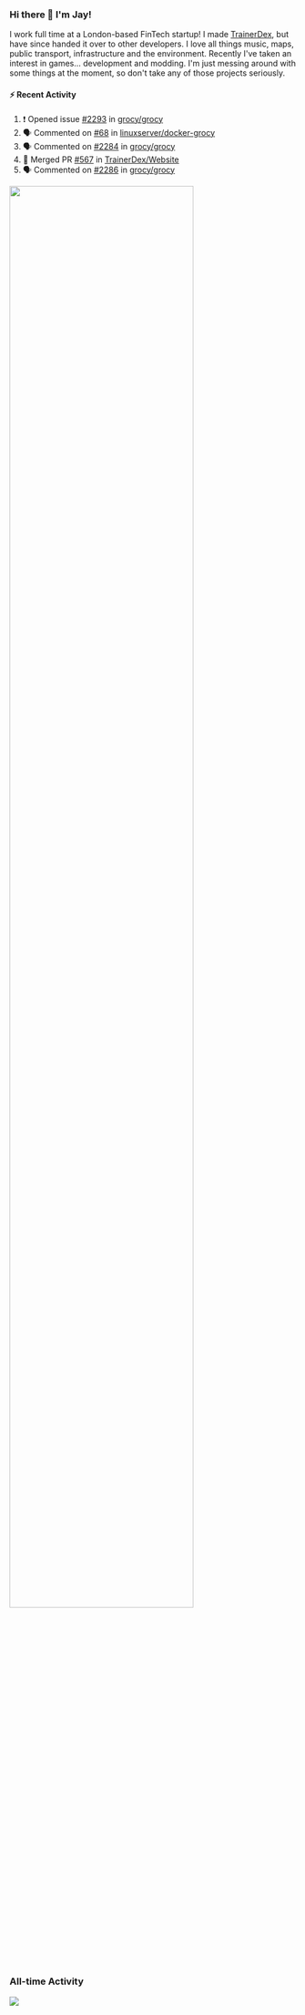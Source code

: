 ### Hi there 👋 I'm Jay!
I work full time at a London-based FinTech startup! I made [TrainerDex](https://www.github.com/TrainerDex), but have since handed it over to other developers. I love all things music, maps, public transport, infrastructure and the environment. Recently I've taken an interest in games... development and modding. I'm just messing around with some things at the moment, so don't take any of those projects seriously.

#### :zap: Recent Activity
<!--START_SECTION:activity-->
1. ❗ Opened issue [#2293](https://github.com/grocy/grocy/issues/2293) in [grocy/grocy](https://github.com/grocy/grocy)
2. 🗣 Commented on [#68](https://github.com/linuxserver/docker-grocy/issues/68#issuecomment-1666454761) in [linuxserver/docker-grocy](https://github.com/linuxserver/docker-grocy)
3. 🗣 Commented on [#2284](https://github.com/grocy/grocy/issues/2284#issuecomment-1666452754) in [grocy/grocy](https://github.com/grocy/grocy)
4. 🎉 Merged PR [#567](https://github.com/TrainerDex/Website/pull/567) in [TrainerDex/Website](https://github.com/TrainerDex/Website)
5. 🗣 Commented on [#2286](https://github.com/grocy/grocy/issues/2286#issuecomment-1663608928) in [grocy/grocy](https://github.com/grocy/grocy)
<!--END_SECTION:activity-->

[<img src="https://wakatime.com/share/@TurnrDev/4142a9ac-7325-4d2f-a2bb-ec199b5c798c.svg" width="80%" />](https://wakatime.com/@TurnrDev)  


### All-time Activity
[<img src="https://github-readme-stats.vercel.app/api/wakatime?username=TurnrDev&layout=compact" />](https://wakatime.com/@TurnrDev)
